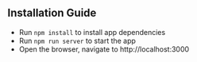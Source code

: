 ## Installation Guide

* Run `npm install` to install app dependencies
* Run `npm run server` to start the app
* Open the browser, navigate to http://localhost:3000
